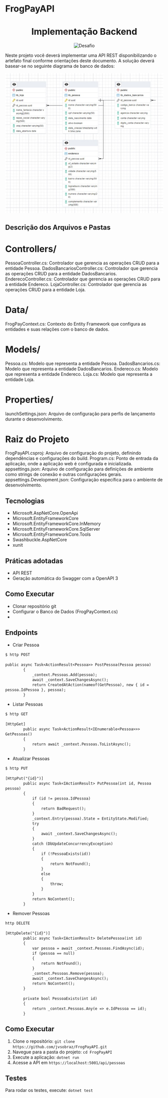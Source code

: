 # FrogPayAPI

<h1 align="center">
  Implementação Backend
</h1>

<p align="center">
 <img src="https://img.shields.io/static/v1?label=Tipo&message=Projeto&color=8257E5&labelColor=000000" alt="Desafio" />
</p>

Neste projeto você deverá implementar uma API REST disponibilizando o artefato final conforme
orientações deste documento.
A solução deverá basear-se no seguinte diagrama de banco de dados:

![alt text](<Projeto Backend.jpg>)


## Descrição dos Arquivos e Pastas

# Controllers/

PessoaController.cs: Controlador que gerencia as operações CRUD para a entidade Pessoa.
DadosBancariosController.cs: Controlador que gerencia as operações CRUD para a entidade DadosBancarios.
EnderecoController.cs: Controlador que gerencia as operações CRUD para a entidade Endereco.
LojaController.cs: Controlador que gerencia as operações CRUD para a entidade Loja.

# Data/
FrogPayContext.cs: Contexto do Entity Framework que configura as entidades e suas relações com o banco de dados.

# Models/
Pessoa.cs: Modelo que representa a entidade Pessoa.
DadosBancarios.cs: Modelo que representa a entidade DadosBancarios.
Endereco.cs: Modelo que representa a entidade Endereco.
Loja.cs: Modelo que representa a entidade Loja.

# Properties/
launchSettings.json: Arquivo de configuração para perfis de lançamento durante o desenvolvimento.

# Raiz do Projeto
FrogPayAPI.csproj: Arquivo de configuração do projeto, definindo dependências e configurações do build.
Program.cs: Ponto de entrada da aplicação, onde a aplicação web é configurada e inicializada.
appsettings.json: Arquivo de configuração para definições de ambiente como strings de conexão e outras configurações gerais.
appsettings.Development.json: Configuração específica para o ambiente de desenvolvimento.

## Tecnologias
 
- Microsoft.AspNetCore.OpenApi
- Microsoft.EntityFrameworkCore
- Microsoft.EntityFrameworkCore.InMemory
- Microsoft.EntityFrameworkCore.SqlServer
- Microsoft.EntityFrameworkCore.Tools
- Swashbuckle.AspNetCore
- xunit

## Práticas adotadas

- API REST
- Geração automática do Swagger com a OpenAPI 3

## Como Executar

- Clonar repositório git
- Configurar o Banco de Dados (FrogPayContext.cs)
- 

## Endpoints

- Criar Pessoa
```
$ http POST

public async Task<ActionResult<Pessoa>> PostPessoa(Pessoa pessoa)
        {
            _context.Pessoas.Add(pessoa);
            await _context.SaveChangesAsync();
            return CreatedAtAction(nameof(GetPessoa), new { id = pessoa.IdPessoa }, pessoa);
        }
```

- Listar Pessoas
```
$ http GET

[HttpGet]
        public async Task<ActionResult<IEnumerable<Pessoa>>> GetPessoas()
        {
            return await _context.Pessoas.ToListAsync();
        }
```

- Atualizar Pessoas
```
$ http PUT

[HttpPut("{id}")]
        public async Task<IActionResult> PutPessoa(int id, Pessoa pessoa)
        {
            if (id != pessoa.IdPessoa)
            {
                return BadRequest();
            }
            _context.Entry(pessoa).State = EntityState.Modified;
            try
            {
                await _context.SaveChangesAsync();
            }
            catch (DbUpdateConcurrencyException)
            {
                if (!PessoaExists(id))
                {
                    return NotFound();
                }
                else
                {
                    throw;
                }
            }
            return NoContent();
        }
```

- Remover Pessoas
```
http DELETE

[HttpDelete("{id}")]
        public async Task<IActionResult> DeletePessoa(int id)
        {
            var pessoa = await _context.Pessoas.FindAsync(id);
            if (pessoa == null)
            {
                return NotFound();
            }
            _context.Pessoas.Remove(pessoa);
            await _context.SaveChangesAsync();
            return NoContent();
        }

        private bool PessoaExists(int id)
        {
            return _context.Pessoas.Any(e => e.IdPessoa == id);
        }
```

## Como Executar

1. Clone o repositório: `git clone https://github.com/jvsobraz/FrogPayAPI.git`
2. Navegue para a pasta do projeto: `cd FrogPayAPI`
3. Execute a aplicação: `dotnet run`
4. Acesse a API em `https://localhost:5001/api/pessoas`

## Testes

Para rodar os testes, execute: `dotnet test`
